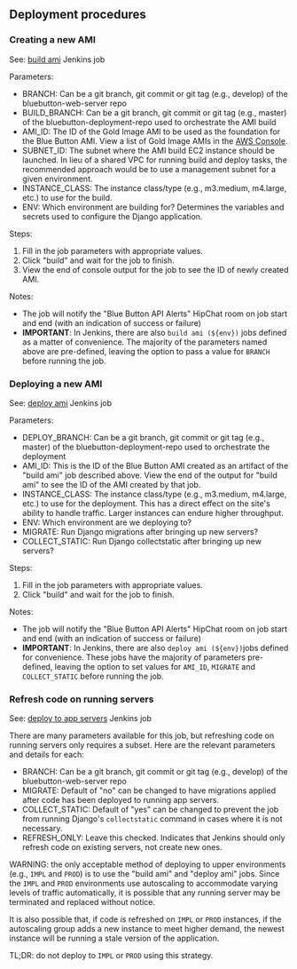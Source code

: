 ## Deployment procedures

### Creating a new AMI

See: [build ami](https://cloudbeesjenkins.cms.gov/dev-master/job/Blue%20Button/job/build%20ami/build?delay=0sec) Jenkins job

Parameters:

- BRANCH: Can be a git branch, git commit or git tag (e.g., develop) of the bluebutton-web-server repo
- BUILD_BRANCH: Can be a git branch, git commit or git tag (e.g., master) of the bluebutton-deployment-repo used to orchestrate the AMI build
- AMI_ID: The ID of the Gold Image AMI to be used as the foundation for the Blue Button AMI. View a list of Gold Image AMIs in the [AWS Console](https://console.aws.amazon.com/ec2/v2/home?region=us-east-1#Images:visibility=private-images;search=Gold%20Image;name=EAST-RH%207-4%20*;sort=desc:creationDate).
- SUBNET_ID: The subnet where the AMI build EC2 instance should be launched. In lieu of a shared VPC for running build and deploy tasks, the recommended approach would be to use a management subnet for a given environment.
- INSTANCE_CLASS: The instance class/type (e.g., m3.medium, m4.large, etc.) to use for the build.
- ENV: Which environment are building for? Determines the variables and secrets used to configure the Django application.

Steps:

1. Fill in the job parameters with appropriate values.
2. Click "build" and wait for the job to finish.
3. View the end of console output for the job to see the ID of newly created AMI.

Notes:

- The job will notify the "Blue Button API Alerts" HipChat room on job start and end (with an indication of success or failure)
- **IMPORTANT**: In Jenkins, there are also `build ami (${env})` jobs defined as a matter of convenience. The majority of the parameters named above are pre-defined, leaving the option to pass a value for `BRANCH` before running the job.

### Deploying a new AMI

See: [deploy ami](https://cloudbeesjenkins.cms.gov/dev-master/job/Blue%20Button/job/deploy%20ami/build?delay=0sec) Jenkins job

Parameters:

- DEPLOY_BRANCH: Can be a git branch, git commit or git tag (e.g., master) of the bluebutton-deployment-repo used to orchestrate the deployment
- AMI_ID: This is the ID of the Blue Button AMI created as an artifact of the "build ami" job described above. View the end of the output for "build ami" to see the ID of the AMI created by that job.
- INSTANCE_CLASS: The instance class/type (e.g., m3.medium, m4.large, etc.) to use for the deployment. This has a direct effect on the site's ability to handle traffic. Larger instances can endure higher throughput.
- ENV: Which environment are we deploying to?
- MIGRATE: Run Django migrations after bringing up new servers?
- COLLECT_STATIC: Run Django collectstatic after bringing up new servers?

Steps:

1. Fill in the job parameters with appropriate values.
2. Click "build" and wait for the job to finish.

Notes:

- The job will notify the "Blue Button API Alerts" HipChat room on job start and end (with an indication of success or failure)
- **IMPORTANT**: In Jenkins, there are also `deploy ami (${env})`jobs defined for convenience. These jobs have the majority of parameters pre-defined, leaving the option to set values for `AMI_ID`, `MIGRATE` and `COLLECT_STATIC` before running the job.

### Refresh code on running servers

See: [deploy to app servers](https://cloudbeesjenkins.cms.gov/dev-master/job/Blue%20Button/job/deploy%20to%20app%20servers/build?delay=0sec) Jenkins job

There are many parameters available for this job, but refreshing code on running servers only requires a subset. Here are the relevant parameters and details for each:

- BRANCH: Can be a git branch, git commit or git tag (e.g., develop) of the bluebutton-web-server repo
- MIGRATE: Default of "no" can be changed to have migrations applied after code has been deployed to running app servers.
- COLLECT_STATIC: Default of "yes" can be changed to prevent the job from running Django's `collectstatic` command in cases where it is not necessary.
- REFRESH_ONLY: Leave this checked. Indicates that Jenkins should only refresh code on existing servers, not create new ones.

WARNING: the only acceptable method of deploying to upper environments (e.g., `IMPL` and `PROD`) is to use the "build ami" and "deploy ami" jobs. Since the `IMPL` and `PROD` environments use autoscaling to accommodate varying levels of traffic automatically, it is possible that any running server may be terminated and replaced without notice.

It is also possible that, if code _is_ refreshed on `IMPL` or `PROD` instances, if the autoscaling group adds a new instance to meet higher demand, the newest instance will be running a stale version of the application.

TL;DR: do not deploy to `IMPL` or `PROD` using this strategy.
